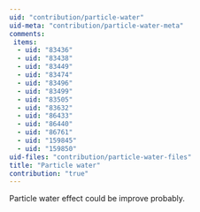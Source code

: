 ```yaml
---
uid: "contribution/particle-water"
uid-meta: "contribution/particle-water-meta"
comments: 
 items: 
  - uid: "83436"
  - uid: "83438"
  - uid: "83449"
  - uid: "83474"
  - uid: "83496"
  - uid: "83499"
  - uid: "83505"
  - uid: "83632"
  - uid: "86433"
  - uid: "86440"
  - uid: "86761"
  - uid: "159845"
  - uid: "159850"
uid-files: "contribution/particle-water-files"
title: "Particle water"
contribution: "true"
---
```


Particle water effect could be improve probably.